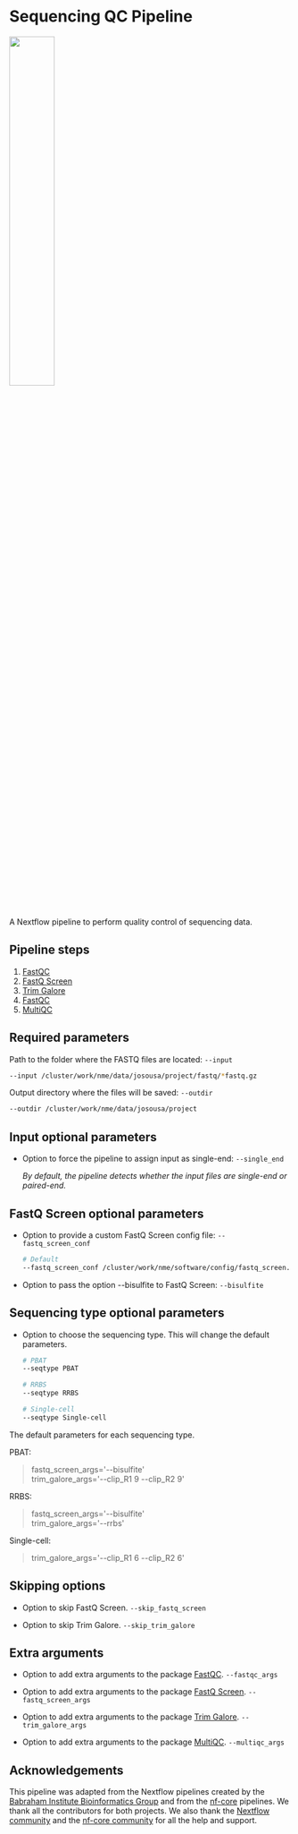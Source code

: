 # Sequencing QC Pipeline

<img width="40%" src="https://raw.githubusercontent.com/nextflow-io/trademark/master/nextflow2014_no-bg.png" />

A Nextflow pipeline to perform quality control of sequencing data.

## Pipeline steps
1. [FastQC](https://www.bioinformatics.babraham.ac.uk/projects/fastqc/)
2. [FastQ Screen](https://www.bioinformatics.babraham.ac.uk/projects/fastq_screen/)
3. [Trim Galore](https://www.bioinformatics.babraham.ac.uk/projects/trim_galore/)
4. [FastQC](https://www.bioinformatics.babraham.ac.uk/projects/fastqc/)
5. [MultiQC](https://multiqc.info/)

## Required parameters

Path to the folder where the FASTQ files are located:
`--input`
``` bash
--input /cluster/work/nme/data/josousa/project/fastq/*fastq.gz
```

Output directory where the files will be saved:
`--outdir`
``` bash
--outdir /cluster/work/nme/data/josousa/project
```

## Input optional parameters

- Option to force the pipeline to assign input as single-end:
`--single_end`

    _By default, the pipeline detects whether the input files are single-end or paired-end._

## FastQ Screen optional parameters

- Option to provide a custom FastQ Screen config file:
`--fastq_screen_conf`
    ``` bash
    # Default
    --fastq_screen_conf /cluster/work/nme/software/config/fastq_screen.conf
    ```

- Option to pass the option --bisulfite to FastQ Screen: 
`--bisulfite`

## Sequencing type optional parameters

- Option to choose the sequencing type. This will change the default parameters.
    ``` bash
    # PBAT
    --seqtype PBAT

    # RRBS
    --seqtype RRBS

    # Single-cell
    --seqtype Single-cell
    ```

The default parameters for each sequencing type.

PBAT: 
>fastq_screen_args='--bisulfite'<br>
>trim_galore_args='--clip_R1 9 --clip_R2 9'

RRBS:
>fastq_screen_args='--bisulfite'<br>
>trim_galore_args='--rrbs'

Single-cell:
>trim_galore_args='--clip_R1 6 --clip_R2 6'

## Skipping options
- Option to skip FastQ Screen. 
`--skip_fastq_screen`

- Option to skip Trim Galore. 
`--skip_trim_galore`


## Extra arguments
- Option to add extra arguments to the package [FastQC](https://www.bioinformatics.babraham.ac.uk/projects/fastqc/).
`--fastqc_args`

- Option to add extra arguments to the package [FastQ Screen](https://www.bioinformatics.babraham.ac.uk/projects/fastq_screen/).
`--fastq_screen_args`

- Option to add extra arguments to the package [Trim Galore](https://www.bioinformatics.babraham.ac.uk/projects/trim_galore/).
`--trim_galore_args`

- Option to add extra arguments to the package [MultiQC](https://multiqc.info/).
`--multiqc_args`

## Acknowledgements
This pipeline was adapted from the Nextflow pipelines created by the [Babraham Institute Bioinformatics Group](https://github.com/s-andrews/nextflow_pipelines) and from the [nf-core](https://nf-co.re/) pipelines. We thank all the contributors for both projects. We also thank the [Nextflow community](https://nextflow.slack.com/join) and the [nf-core community](https://nf-co.re/join) for all the help and support.
